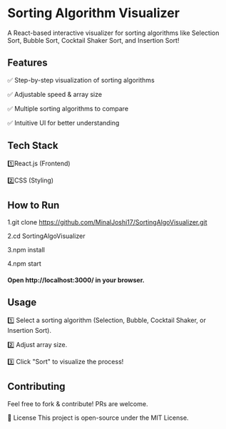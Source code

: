 # Sorting Algorithm Visualizer


A React-based interactive visualizer for sorting algorithms like Selection Sort, Bubble Sort, Cocktail Shaker Sort, and Insertion Sort!

## Features

✅ Step-by-step visualization of sorting algorithms

✅ Adjustable speed & array size

✅ Multiple sorting algorithms to compare

✅ Intuitive UI for better understanding

## Tech Stack

1️⃣React.js (Frontend)

2️⃣CSS (Styling)

## How to Run

1.git clone https://github.com/MinalJoshi17/SortingAlgoVisualizer.git

2.cd SortingAlgoVisualizer

3.npm install

4.npm start

#### Open http://localhost:3000/ in your browser.

## Usage

1️⃣ Select a sorting algorithm (Selection, Bubble, Cocktail Shaker, or Insertion Sort).

2️⃣ Adjust array size.

3️⃣ Click "Sort" to visualize the process!

## Contributing

Feel free to fork & contribute! PRs are welcome.

📜 License
This project is open-source under the MIT License.
